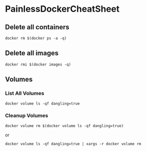 # PainlessDockerCheatSheet

## Delete all containers
``` docker rm $(docker ps -a -q) ```

## Delete all images
``` docker rmi $(docker images -q) ```

## Volumes

### List All Volumes
``` docker volume ls -qf dangling=true ```

### Cleanup Volumes
``` docker volume rm $(docker volume ls -qf dangling=true) ```

or

``` docker volume ls -qf dangling=true | xargs -r docker volume rm ```

